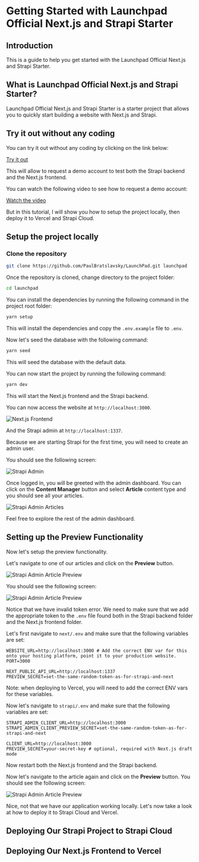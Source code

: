 # Getting Started with Launchpad Official Next.js and Strapi Starter

## Introduction

This is a guide to help you get started with the Launchpad Official Next.js and Strapi Starter.

## What is Launchpad Official Next.js and Strapi Starter?

Launchpad Official Next.js and Strapi Starter is a starter project that allows you to quickly start building a website with Next.js and Strapi.

## Try it out without any coding

You can try it out without any coding by clicking on the link below:

[Try it out](https://launchpad-official-nextjs-and-strapi-starter.vercel.app/)

This will allow to request a demo account to test both the Strapi backend and the Next.js frontend.

You can watch the following video to see how to request a demo account:

[Watch the video](https://www.youtube.com/watch?v=wQ0b8dx6tEw)

But in this tutorial, I will show you how to setup the project locally, then deploy it to Vercel and Strapi Cloud.

## Setup the project locally

### Clone the repository

```bash
git clone https://github.com/PaulBratslavsky/LaunchPad.git launchpad
```

Once the repository is cloned, change directory to the project folder:

```bash
cd launchpad
```

You can install the dependencies by running the following command in the project root folder:

```bash
yarn setup 
```

This will install the dependencies and copy the `.env.example` file to `.env`.

Now let's seed the database with the following command:

```bash
yarn seed
```

This will seed the database with the default data.

You can now start the project by running the following command:

```bash
yarn dev
```

This will start the Next.js frontend and the Strapi backend.

You can now access the website at `http://localhost:3000`.

![Next.js Frontend](./img/002-launchpad-frontend.png)

And the Strapi admin at `http://localhost:1337`.

Because we are starting Strapi for the first time, you will need to create an admin user.

You should see the following screen:

![Strapi Admin](./img/003-strapi-admin.png)

Once logged in, you will be greeted with the admin dashboard. You can click on the **Content Manager** button and select **Article** content type and you should see all your articles.

![Strapi Admin Articles](./img/004-strapi-admin-articles.png)

Feel free to explore the rest of the admin dashboard.

## Setting up the Preview Functionality

Now let's setup the preview functionality.

Let's navigate to one of our articles and click on the **Preview** button.

![Strapi Admin Article Preview](./img/005-strapi-admin-article-preview.png)

You should see the following screen:

![Strapi Admin Article Preview](./img/006-strapi-admin-article-preview.png)

Notice that we have invalid token error.  We need to make sure that we add the appropriate token to the `.env` file found both in the Strapi backend folder and the Next.js frontend folder.


Let's first navigate to `next/.env` and make sure that the following variables are set:

```
WEBSITE_URL=http://localhost:3000 # Add the correct ENV var for this onto your hosting platform, point it to your production website.
PORT=3000

NEXT_PUBLIC_API_URL=http://localhost:1337
PREVIEW_SECRET=set-the-same-random-token-as-for-strapi-and-next
```

Note: when deploying to Vercel, you will need to add the correct ENV vars for these variables.

Now let's navigate to `strapi/.env` and make sure that the following variables are set:

```
STRAPI_ADMIN_CLIENT_URL=http://localhost:3000
STRAPI_ADMIN_CLIENT_PREVIEW_SECRET=set-the-same-random-token-as-for-strapi-and-next

CLIENT_URL=http://localhost:3000
PREVIEW_SECRET=your-secret-key # optional, required with Next.js draft mode
```

Now restart both the Next.js frontend and the Strapi backend.

Now let's navigate to the article again and click on the **Preview** button. You should see the following screen:

![Strapi Admin Article Preview](./img/007-strapi-admin-article-preview.png)

Nice, not that we have our application working locally. Let's now take a look at how to deploy it to Strapi Cloud and Vercel.

## Deploying Our Strapi Project to Strapi Cloud

## Deploying Our Next.js Frontend to Vercel

















